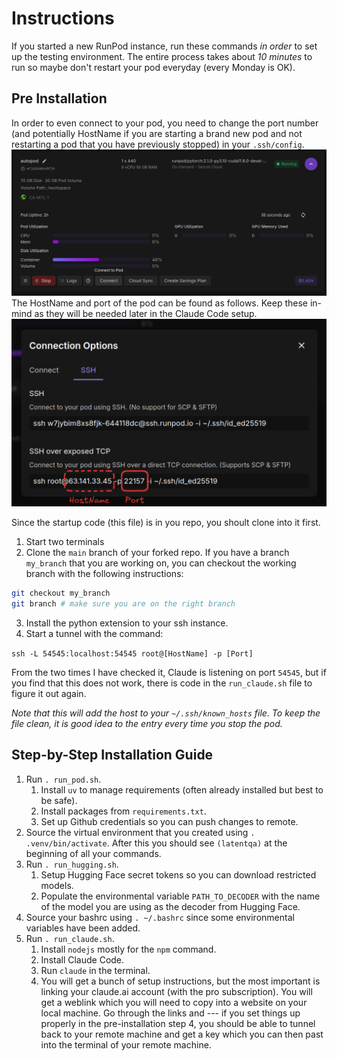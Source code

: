 # Instructions
If you started a new RunPod instance, run these commands *in order* to set up the testing environment. The entire process takes about *10 minutes* to run so maybe don't restart your pod everyday (every Monday is OK). 

## Pre Installation
In order to even connect to your pod, you need to change the port number (and potentially HostName if you are starting a brand new pod and not restarting a pod that you have previously stopped) in your `.ssh/config`. 
![RunPod Pod Configuration](figures/runpod_config.png "RunPod Configurations")
The HostName and port of the pod can be found as follows. Keep these in-mind as they will be needed later in the Claude Code setup. 
![RunPod Connect](figures/runpod_connect.png "RunPod Connect")

Since the startup code (this file) is in you repo, you shoult clone into it first. 
1. Start two terminals
2. Clone the `main` branch of your forked repo. If you have a branch `my_branch` that you are working on, you can checkout the working branch with the following instructions:

```bash
git checkout my_branch
git branch # make sure you are on the right branch
```
3. Install the python extension to your ssh instance. 
4. Start a tunnel with the command: 

`ssh -L 54545:localhost:54545 root@[HostName] -p [Port]`

From the two times I have checked it, Claude is listening on port `54545`, but if you find that this does not work, there is code in the `run_claude.sh` file to figure it out again. 

*Note that this will add the host to your `~/.ssh/known_hosts` file. To keep the file clean, it is good idea to the entry every time you stop the pod.*

## Step-by-Step Installation Guide
1. Run `. run_pod.sh`.
    1. Install `uv` to manage requirements (often already installed but best to be safe).
    2. Install packages from `requirements.txt`. 
    2. Set up Github credentials so you can push changes to remote. 
2. Source the virtual environment that you created using `. .venv/bin/activate`. After this you should see `(latentqa)` at the beginning of all your commands.
3. Run `. run_hugging.sh`.
    1. Setup Hugging Face secret tokens so you can download restricted models. 
    2. Populate the environmental variable `PATH_TO_DECODER` with the name of the model you are using as the decoder from Hugging Face.
4. Source your bashrc using `. ~/.bashrc` since some environmental variables have been added.  
5. Run `. run_claude.sh`.
    1. Install `nodejs` mostly for the `npm` command.
    2. Install Claude Code.
    3. Run `claude` in the terminal.
    4. You will get a bunch of setup instructions, but the most important is linking your claude.ai account (with the pro subscription). You will get a weblink which you will need to copy into a website on your local machine. Go through the links and --- if you set things up properly in the pre-installation step 4, you should be able to tunnel back to your remote machine and get a key which you can then past into the terminal of your remote machine. 
